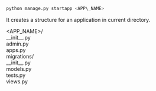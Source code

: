 


  

```python
python manage.py startapp <APP\_NAME>
```
  
  
It creates a structure for an application in current directory.  
  
<APP\_NAME>/  
 \_\_init\_\_.py  
 admin.py  
 apps.py  
 migrations/  
 \_\_init\_\_.py  
 models.py  
 tests.py  
 views.py